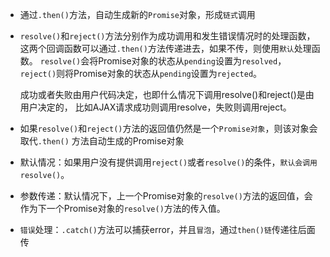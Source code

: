 * 通过`.then()`方法，自动生成新的`Promise`对象，形成`链式`调用

* `resolve()`和`reject()`方法分别作为成功调用和发生错误情况时的处理函数，
    这两个回调函数可以通过`.then()`方法传递进去，如果不传，则使用`默认`处理函数。
    `resolve()`会将Promise对象的状态从`pending`设置为`resolved`，
    `reject()`则将Promise对象的状态从`pending`设置为`rejected`。

    成功或者失败由用户代码决定，也即什么情况下调用resolve()和reject()是由用户决定的，
    比如AJAX请求成功则调用resolve，失败则调用reject。

* 如果`resolve()`和`reject()`方法的返回值仍然是一个`Promise对象`，则该对象会取代`.then()`
    方法自动生成的Promise对象

* 默认情况：如果用户没有提供调用`reject()`或者`resolve()`的条件，`默认会调用resolve()`。 

* 参数传递：默认情况下，上一个Promise对象的`resolve()`方法的返回值，会作为下一个Promise对象的`resolve()`方法的传入值。

* `错误`处理：`.catch()`方法可以捕获error，并且`冒泡`，通过`then()链`传递往后面传




